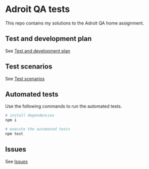 # Adroit QA tests

This repo contains my solutions to the Adroit QA home assignment.

## Test and development plan

See [Test and development plan](/Test_and_development.md)

## Test scenarios

See [Test scenarios](/test-scenarios.feature.md)

## Automated tests

Use the following commands to run the automated tests.

```bash
# install dependencies
npm i

# execute the automated tests
npm test
```

## Issues

See [Issues](/Issues.md)